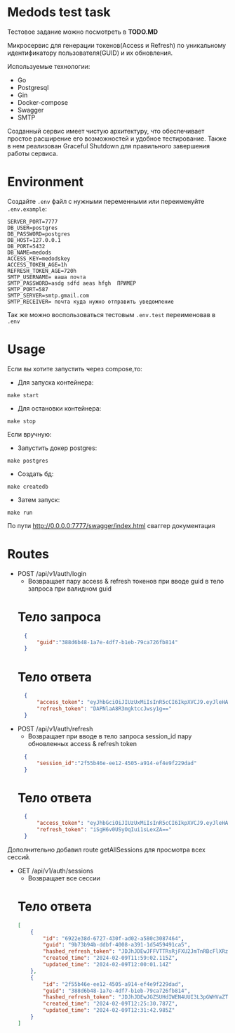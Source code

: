 # Medods test task

Тестовое задание можно посмотреть в  **TODO.MD**

Микросервис для генерации токенов(Access и Refresh) по уникальному идентификатору пользовaтеля(GUID) и их обновления.

Используемые технологии:

+ Go
+ Postgresql
+ Gin
+ Docker-compose
+ Swagger
+ SMTP

Созданный сервис имеет чистую архитектуру, что обеспечивает простое расширение его возможностей и удобное тестирование. Также в нем реализован Graceful Shutdown для правильного завершения работы сервиса.

# Environment

Создайте `.env` файл с нужными переменными  или переименуйте `.env.example`:
```.env
SERVER_PORT=7777
DB_USER=postgres
DB_PASSWORD=postgres
DB_HOST=127.0.0.1
DB_PORT=5432
DB_NAME=medods
ACCESS_KEY=medodskey
ACCESS_TOKEN_AGE=1h
REFRESH_TOKEN_AGE=720h
SMTP_USERNAME= ваша почта
SMTP_PASSWORD=asdg sdfd aeas hfgh  ПРИМЕР
SMTP_PORT=587
SMTP_SERVER=smtp.gmail.com
SMTP_RECEIVER= почта куда нужно отправить уведомление
```
Так же можно воспользоваться тестовым  `.env.test` переименовав в `.env`

# Usage

Если вы хотите запустить через compose,то:

* Для запуска контейнера:

```shell
make start
```
* Для остановки контейнера:

```shell
make stop
```

Если вручную:

* Запустить докер postgres:

```shell
make postgres
```

* Создать бд:

```shell
make createdb
```


* Затем запуск:

```shell
make run
```

По пути http://0.0.0.0:7777/swagger/index.html сваггер документация

# Routes

* POST /api/v1/auth/login
  * Возвращает пару access & refresh токенов при вводе guid в тело запроса при валидном guid
  # Тело запроса
  ```json
    {
        "guid":"388d6b48-1a7e-4df7-b1eb-79ca726fb814"
    }
  ```
  # Тело ответа
  ```json
    {
        "access_token": "eyJhbGciOiJIUzUxMiIsInR5cCI6IkpXVCJ9.eyJleHAiOjE3MDc0ODE1MzAsInNlc3Npb25faWQiOiIyZjU1YjQ2ZS1lZTEyLTQ1MDUtYTkxNC1lZjRlOWYyMjlkYWQiLCJndWlkIjoiMzg4ZDZiNDgtMWE3ZS00ZGY3LWIxZWItNzljYTcyNmZiODE0In0.ChSsvpfPXVbtc7B8N1kaRn7_8FtIHqN0Am6OI9ADgM6f9CeER1T73xwHmfCOppv6bd6AUowj7lMe32dp3AIPWg",
        "refresh_token": "DAPNlaA8R3mgktccJwsy1g=="
    }
  ```
* POST /api/v1/auth/refresh
  * Возвращает при вводе в тело запроса session_id пару обновленных access & refresh token
  ```json
    {
        "session_id":"2f55b46e-ee12-4505-a914-ef4e9f229dad"
    }
  ```
  # Тело ответа
  ```json
    {
        "access_token": "eyJhbGciOiJIUzUxMiIsInR5cCI6IkpXVCJ9.eyJleHAiOjE3MDc0ODE5MDIsInNlc3Npb25faWQiOiIyZjU1YjQ2ZS1lZTEyLTQ1MDUtYTkxNC1lZjRlOWYyMjlkYWQiLCJndWlkIjoiMzg4ZDZiNDgtMWE3ZS00ZGY3LWIxZWItNzljYTcyNmZiODE0In0.mP2Vbzgtqv_0hnFt5V050Xnyqg9kB_zSL2KWkmY7NsMLSxqGhEd7B1P0K_jq3IG64rmYHQR1rFygoAmkl8fQgQ",
        "refresh_token": "iSgH6v0USyOqIui1sLexZA=="
    }
  ```
Дополнительно добавил route getAllSessions для просмотра всех сессий.

* GET /api/v1/auth/sessions
    * Возвращает все сессии
     # Тело ответа
    ```json
    [
        {
            "id": "6922e38d-6727-430f-ad02-a580c3087464",
            "guid": "9b73b94b-ddbf-4008-a391-1d5459491ca5",
            "hashed_refresh_token": "JDJhJDEwJFFVTTRsRjFXU2JmTnRBcFlXRzVocC5MQ1B4UUdOejd1TnNkNThsanZsWXJQL3JEbXdsNzVl",
            "created_time": "2024-02-09T11:59:02.115Z",
            "updated_time": "2024-02-09T12:00:01.14Z"
        },
        {
            "id": "2f55b46e-ee12-4505-a914-ef4e9f229dad",
            "guid": "388d6b48-1a7e-4df7-b1eb-79ca726fb814",
            "hashed_refresh_token": "JDJhJDEwJGZSUHdIWEN4UUI3L3pGWHVaZTVTLi5LOFVmNlYxTWp5Z1Q2alk2QXlGVWozZzNkZEN1QnRD",
            "created_time": "2024-02-09T12:25:30.787Z",
            "updated_time": "2024-02-09T12:31:42.985Z"
        }
    ]
    ```


